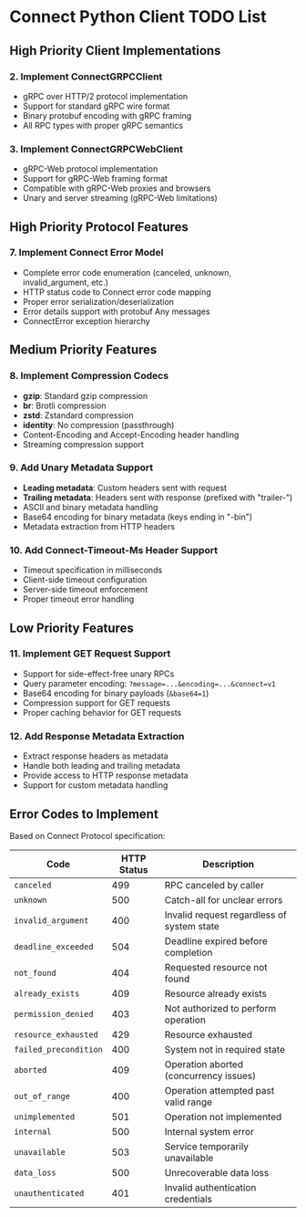# Connect Python Client TODO List

## High Priority Client Implementations

### 2. Implement ConnectGRPCClient  
- gRPC over HTTP/2 protocol implementation
- Support for standard gRPC wire format
- Binary protobuf encoding with gRPC framing
- All RPC types with proper gRPC semantics

### 3. Implement ConnectGRPCWebClient
- gRPC-Web protocol implementation  
- Support for gRPC-Web framing format
- Compatible with gRPC-Web proxies and browsers
- Unary and server streaming (gRPC-Web limitations)

## High Priority Protocol Features

### 7. Implement Connect Error Model
- Complete error code enumeration (canceled, unknown, invalid_argument, etc.)
- HTTP status code to Connect error code mapping
- Proper error serialization/deserialization
- Error details support with protobuf Any messages
- ConnectError exception hierarchy

## Medium Priority Features

### 8. Implement Compression Codecs
- **gzip**: Standard gzip compression
- **br**: Brotli compression  
- **zstd**: Zstandard compression
- **identity**: No compression (passthrough)
- Content-Encoding and Accept-Encoding header handling
- Streaming compression support

### 9. Add Unary Metadata Support
- **Leading metadata**: Custom headers sent with request
- **Trailing metadata**: Headers sent with response (prefixed with "trailer-")
- ASCII and binary metadata handling
- Base64 encoding for binary metadata (keys ending in "-bin")
- Metadata extraction from HTTP headers

### 10. Add Connect-Timeout-Ms Header Support
- Timeout specification in milliseconds
- Client-side timeout configuration
- Server-side timeout enforcement
- Proper timeout error handling

## Low Priority Features

### 11. Implement GET Request Support
- Support for side-effect-free unary RPCs
- Query parameter encoding: `?message=...&encoding=...&connect=v1`
- Base64 encoding for binary payloads (`&base64=1`)
- Compression support for GET requests
- Proper caching behavior for GET requests

### 12. Add Response Metadata Extraction
- Extract response headers as metadata
- Handle both leading and trailing metadata
- Provide access to HTTP response metadata
- Support for custom metadata handling

## Error Codes to Implement

Based on Connect Protocol specification:

| Code | HTTP Status | Description |
|------|-------------|-------------|
| `canceled` | 499 | RPC canceled by caller |
| `unknown` | 500 | Catch-all for unclear errors |
| `invalid_argument` | 400 | Invalid request regardless of system state |
| `deadline_exceeded` | 504 | Deadline expired before completion |
| `not_found` | 404 | Requested resource not found |
| `already_exists` | 409 | Resource already exists |
| `permission_denied` | 403 | Not authorized to perform operation |
| `resource_exhausted` | 429 | Resource exhausted |
| `failed_precondition` | 400 | System not in required state |
| `aborted` | 409 | Operation aborted (concurrency issues) |
| `out_of_range` | 400 | Operation attempted past valid range |
| `unimplemented` | 501 | Operation not implemented |
| `internal` | 500 | Internal system error |
| `unavailable` | 503 | Service temporarily unavailable |
| `data_loss` | 500 | Unrecoverable data loss |
| `unauthenticated` | 401 | Invalid authentication credentials |

